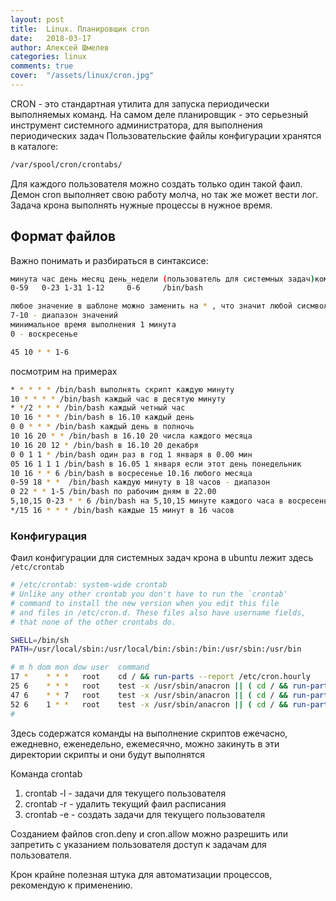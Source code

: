 ```yaml
---
layout: post
title:  Linux. Планировщик cron
date:   2018-03-17
author: Алексей Шмелев
categories: linux
comments: true
cover:  "/assets/linux/cron.jpg"
---
```


CRON - это стандартная утилита для запуска периодически выполняемых команд. 
На самом деле планировщик - это серьезный инструмент системного администратора, для выполнения периодических задач
Пользовательские файлы конфигурации хранятся в каталоге:

~~~bash
/var/spool/cron/crontabs/
~~~
Для каждого пользователя можно создать только один такой фаил. Демон cron выполняет свою работу молча, но так же может вести лог.
Задача крона выполнять нужные процессы в нужное время.

## Формат файлов

Важно понимать и разбираться в синтаксисе:

~~~bash
минута час день месяц день_недели (пользователь для системных задач)команда
0-59   0-23 1-31 1-12     0-6     /bin/bash

любое значение в шаблоне можно заменить на * , что значит любой сисмвол
7-10 - диапазон значений
минимальное время выполнения 1 минута
0 - воскресенье

45 10 * * 1-6
~~~

 посмотрим на примерах

~~~bash
* * * * * /bin/bash выполнять скрипт каждую минуту
10 * * * * /bin/bash каждый час в десятую минуту
* */2 * * * /bin/bash каждый четный час
10 16 * * * /bin/bash в 16.10 каждый день
0 0 * * * /bin/bash каждый день в полночь
10 16 20 * * /bin/bash в 16.10 20 числа каждого месяца
10 16 20 12 * /bin/bash в 16.10 20 декабря
0 0 1 1 * /bin/bash один раз в год 1 января в 0.00 мин
05 16 1 1 1 /bin/bash в 16.05 1 января если этот день понедельник
10 16 * * 6 /bin/bash в восресенье 10.16 любого месяца
0-59 18 * *  /bin/bash каждую минуту в 18 часов - диапазон
0 22 * * 1-5 /bin/bash по рабочим дням в 22.00
5,10,15 0-23 * * 6 /bin/bash на 5,10,15 минуте каждого часа в восресенье
*/15 16 * * * /bin/bash каждые 15 минут в 16 часов
~~~

### Конфигурация

Фаил конфигурации для системных задач крона в ubuntu лежит здесь ``/etc/crontab``

~~~bash
# /etc/crontab: system-wide crontab
# Unlike any other crontab you don't have to run the `crontab'
# command to install the new version when you edit this file
# and files in /etc/cron.d. These files also have username fields,
# that none of the other crontabs do.

SHELL=/bin/sh
PATH=/usr/local/sbin:/usr/local/bin:/sbin:/bin:/usr/sbin:/usr/bin

# m h dom mon dow user  command
17 *    * * *   root    cd / && run-parts --report /etc/cron.hourly
25 6    * * *   root    test -x /usr/sbin/anacron || ( cd / && run-parts --report /etc/cron.daily )
47 6    * * 7   root    test -x /usr/sbin/anacron || ( cd / && run-parts --report /etc/cron.weekly )
52 6    1 * *   root    test -x /usr/sbin/anacron || ( cd / && run-parts --report /etc/cron.monthly )
# 

~~~

Здесь содержатся команды на выполнение скриптов ежечасно, ежедневно, еженедельно, ежемесячно, можно закинуть в эти директории скрипты и они будут выполнятся

Команда crontab

1. crontab -l - задачи для текущего пользователя
1. crontab -r - удалить текущий фаил расписания
1. crontab -e - создать задачи для текущего пользователя

Созданием файлов cron.deny и cron.allow можно разрешить или запретить с указанием пользователя доступ к задачам для пользователя.

Крон крайне полезная штука для автоматизации процессов, рекомендую к применению.